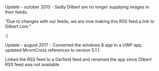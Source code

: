 Update - october 2013 - Sadly Dilbert are no longer supplying images in their feeds:

"Due to changes with our feeds, we are now making this RSS feed a link to Dilbert.com."

:(

Update - august 2017 - Converted the windows 8 app to a UWP app, updated MvvmCross references to version 5.1.1.

Linked the RSS feed to a Garfield feed and renamed the app since Dilbert RSS feed was not available.
